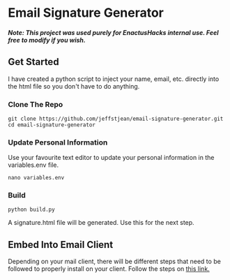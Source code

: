 # Email Signature Generator
##### Note: This project was used purely for EnactusHacks internal use. Feel free to modify if you wish.

## Get Started
I have created a python script to inject your name, email, etc. directly into the html file so you don't have to do anything.

### Clone The Repo

    git clone https://github.com/jeffstjean/email-signature-generator.git
    cd email-signature-generator

### Update Personal Information
Use your favourite text editor to update your personal information in the variables.env file.

    nano variables.env

### Build

    python build.py

A signature.html file will be generated. Use this for the next step.

## Embed Into Email Client
Depending on your mail client, there will be different steps that need to be followed to properly install on your client. Follow the steps on [this link.](https://www.mail-signatures.com/guide-with-images/)
